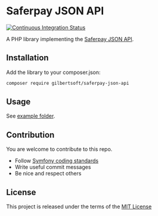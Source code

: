 # Saferpay JSON API

[![Continuous Integration Status](https://github.com/gilbertsoft/php-saferpay/workflows/CI/badge.svg)](https://github.com/gilbertsoft/php-saferpay/actions?query=workflow%3ACI)

A PHP library implementing the [Saferpay JSON API](http://saferpay.github.io/jsonapi/).

## Installation

Add the library to your composer.json:

```bash
composer require gilbertsoft/saferpay-json-api
```

## Usage

See [example folder](/example).

## Contribution

You are welcome to contribute to this repo.

* Follow [Symfony coding standards](http://symfony.com/doc/current/contributing/code/standards.html)
* Write useful commit messages
* Be nice and respect others

## License

This project is released under the terms of the [MIT License](LICENSE)
